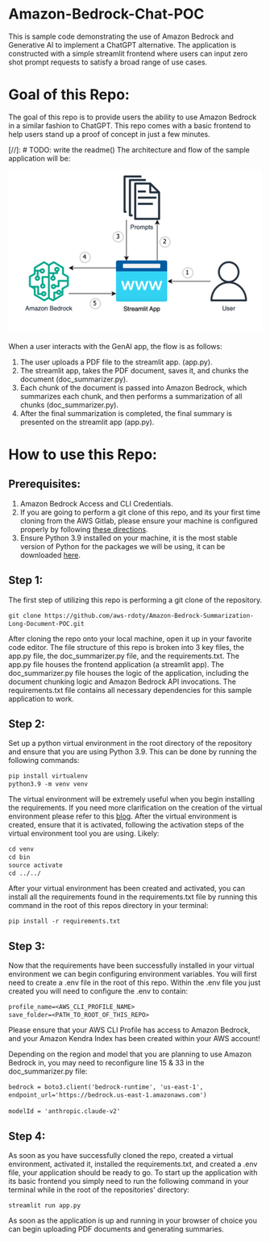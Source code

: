 # Amazon-Bedrock-Chat-POC
This is sample code demonstrating the use of Amazon Bedrock and Generative AI to implement a ChatGPT alternative. The application is constructed with a simple streamlit frontend where users can input zero shot prompt requests to satisfy a broad range of use cases.

# **Goal of this Repo:**
The goal of this repo is to provide users the ability to use Amazon Bedrock in a similar fashion to ChatGPT.
This repo comes with a basic frontend to help users stand up a proof of concept in just a few minutes.

[//]: # TODO: write the readme()
The architecture and flow of the sample application will be:

![Alt text](images/architecture.png "POC Architecture")

When a user interacts with the GenAI app, the flow is as follows:

1. The user uploads a PDF file to the streamlit app. (app.py).
2. The streamlit app, takes the PDF document, saves it, and chunks the document (doc_summarizer.py).
3. Each chunk of the document is passed into Amazon Bedrock, which summarizes each chunk, and then performs a summarization of all chunks (doc_summarizer.py).
4. After the final summarization is completed, the final summary is presented on the streamlit app (app.py).

# How to use this Repo:

## Prerequisites:

1. Amazon Bedrock Access and CLI Credentials.
2. If you are going to perform a git clone of this repo, and its your first time cloning from the AWS Gitlab, please ensure your machine is configured properly by following [these directions](https://w.amazon.com/bin/view/Users/vithoesl/GettingStartedWithGitlab/).
3. Ensure Python 3.9 installed on your machine, it is the most stable version of Python for the packages we will be using, it can be downloaded [here](https://www.python.org/downloads/release/python-3911/).

## Step 1:
The first step of utilizing this repo is performing a git clone of the repository.

```
git clone https://github.com/aws-rdoty/Amazon-Bedrock-Summarization-Long-Document-POC.git
```

After cloning the repo onto your local machine, open it up in your favorite code editor. The file structure of this repo is broken into 3 key files,
the app.py file, the doc_summarizer.py file, and the requirements.txt. The app.py file houses the frontend application (a streamlit app). 
The doc_summarizer.py file houses the logic of the application, including the document chunking logic and Amazon Bedrock API invocations.
The requirements.txt file contains all necessary dependencies for this sample application to work.

## Step 2:
Set up a python virtual environment in the root directory of the repository and ensure that you are using Python 3.9. This can be done by running the following commands:
```
pip install virtualenv
python3.9 -m venv venv
```
The virtual environment will be extremely useful when you begin installing the requirements. If you need more clarification on the creation of the virtual environment please refer to this [blog](https://www.freecodecamp.org/news/how-to-setup-virtual-environments-in-python/).
After the virtual environment is created, ensure that it is activated, following the activation steps of the virtual environment tool you are using. Likely:
```
cd venv
cd bin
source activate
cd ../../ 
```
After your virtual environment has been created and activated, you can install all the requirements found in the requirements.txt file by running this command in the root of this repos directory in your terminal:
```
pip install -r requirements.txt
```

## Step 3:
Now that the requirements have been successfully installed in your virtual environment we can begin configuring environment variables.
You will first need to create a .env file in the root of this repo. Within the .env file you just created you will need to configure the .env to contain:

```
profile_name=<AWS_CLI_PROFILE_NAME>
save_folder=<PATH_TO_ROOT_OF_THIS_REPO>
```
Please ensure that your AWS CLI Profile has access to Amazon Bedrock, and your Amazon Kendra Index has been created within your AWS account!

Depending on the region and model that you are planning to use Amazon Bedrock in, you may need to reconfigure line 15 & 33 in the doc_summarizer.py file:

```
bedrock = boto3.client('bedrock-runtime', 'us-east-1', endpoint_url='https://bedrock.us-east-1.amazonaws.com')

modelId = 'anthropic.claude-v2'
```

## Step 4:
As soon as you have successfully cloned the repo, created a virtual environment, activated it, installed the requirements.txt, and created a .env file, your application should be ready to go. 
To start up the application with its basic frontend you simply need to run the following command in your terminal while in the root of the repositories' directory:

```
streamlit run app.py
```
As soon as the application is up and running in your browser of choice you can begin uploading PDF documents and generating summaries. 